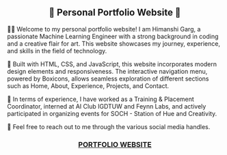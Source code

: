 <h2 align="center">🌟 Personal Portfolio Website 🌟</h2>

👩‍💻 Welcome to my personal portfolio website! I am Himanshi Garg, a passionate Machine Learning Engineer with a strong background in coding and a creative flair for art. This website showcases my journey, experience, and skills in the field of technology.

🚀 Built with HTML, CSS, and JavaScript, this website incorporates modern design elements and responsiveness. The interactive navigation menu, powered by Boxicons, allows seamless exploration of different sections such as Home, About, Experience, Projects, and Contact.

💼 In terms of experience, I have worked as a Training & Placement Coordinator, interned at AI Club IGDTUW and Feynn Labs, and actively participated in organizing events for SOCH - Station of Hue and Creativity.

📩 Feel free to reach out to me through the various social media handles.

<h3 align="center"><a href="https://himanshi-garg.netlify.app/"> PORTFOLIO WEBSITE </a></h3>
